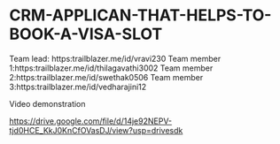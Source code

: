# CRM-APPLICAN-THAT-HELPS-TO-BOOK-A-VISA-SLOT

Team lead:    https:trailblazer.me/id/vravi230
Team member 1:https:trailblazer.me/id/thilagavathi3002
Team member 2:https:trailblazer.me/id/swethak0506
Team member 3:https:trailblazer.me/id/vedharajini12

Video demonstration

https://drive.google.com/file/d/14je92NEPV-tjd0HCE_KkJ0KnCfOVasDJ/view?usp=drivesdk

